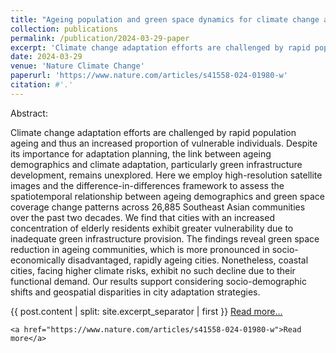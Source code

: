 ```yaml
---
title: "Ageing population and green space dynamics for climate change adaptation in Southeast Asia"
collection: publications
permalink: /publication/2024-03-29-paper
excerpt: 'Climate change adaptation efforts are challenged by rapid population ageing and thus an increased proportion of vulnerable individuals. Despite its importance for adaptation planning, the link between ageing demographics and climate adaptation, particularly green infrastructure development, remains unexplored.'
date: 2024-03-29
venue: 'Nature Climate Change'
paperurl: 'https://www.nature.com/articles/s41558-024-01980-w'
citation: #'.'
---
```


Abstract: 

Climate change adaptation efforts are challenged by rapid population ageing and thus an increased proportion of vulnerable individuals. Despite its importance for adaptation planning, the link between ageing demographics and climate adaptation, particularly green infrastructure development, remains unexplored. Here we employ high-resolution satellite images and the difference-in-differences framework to assess the spatiotemporal relationship between ageing demographics and green space coverage change patterns across 26,885 Southeast Asian communities over the past two decades. We find that cities with an increased concentration of elderly residents exhibit greater vulnerability due to inadequate green infrastructure provision. The findings reveal green space reduction in ageing communities, which is more pronounced in socio-economically disadvantaged, rapidly ageing cities. Nonetheless, coastal cities, facing higher climate risks, exhibit no such decline due to their functional demand. Our results support considering socio-demographic shifts and geospatial disparities in city adaptation strategies.

{{ post.content | split: site.excerpt_separator | first }} <a class="read-more" href="https://www.nature.com/articles/s41558-024-01980-w">Read more...</a>

    <a href="https://www.nature.com/articles/s41558-024-01980-w">Read more</a>





